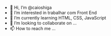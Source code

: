 - 👋 Hi, I’m @caioshiga
- 👀 I’m interested in  trabalhar com Front End
- 🌱 I’m currently learning  HTML, CSS, JavaScript
- 💞️ I’m looking to collaborate on ...
- 📫 How to reach me ...

<!---
caioshiga/caioshiga is a ✨ special ✨ repository because its `README.md` (this file) appears on your GitHub profile.                                   
You can click the Preview link to take a look at your changes.
--->
